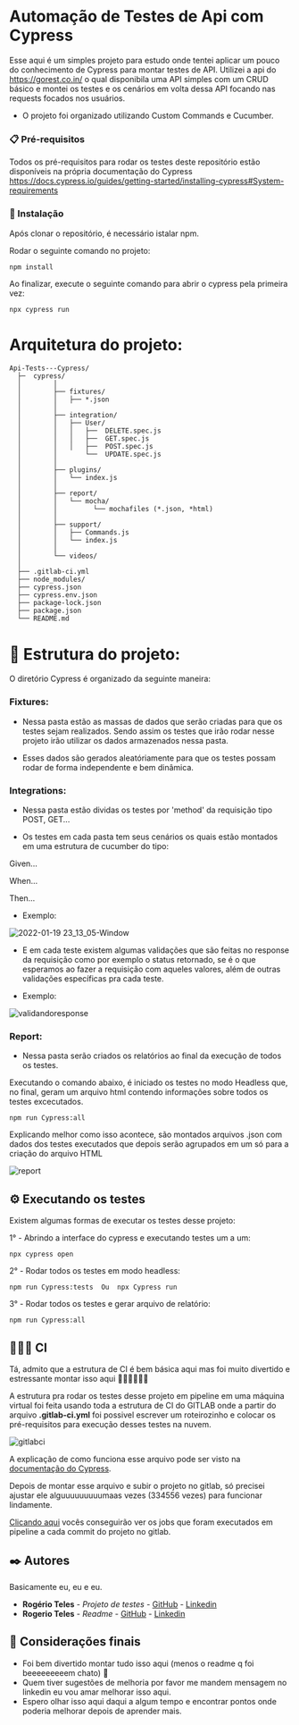 # Automação de Testes de Api com Cypress

Esse aqui é um simples projeto para estudo onde tentei aplicar um pouco do conhecimento de Cypress para montar testes de API.
Utilizei a api do https://gorest.co.in/ o qual disponibila uma API simples com um CRUD básico e montei os testes e os cenários
em volta dessa API focando nas requests focados nos usuários.

- O projeto foi organizado utilizando Custom Commands e Cucumber.


### 📋 Pré-requisitos

Todos os pré-requisitos para rodar os testes deste repositório estão disponíveis na própria documentação do Cypress
https://docs.cypress.io/guides/getting-started/installing-cypress#System-requirements


### 🔧 Instalação

Após clonar o repositório, é necessário istalar npm.

Rodar o seguinte comando no projeto:

```
npm install
```

Ao finalizar, execute o seguinte comando para abrir o cypress pela primeira vez:

```
npx cypress run
```

# Arquitetura do projeto:
```
Api-Tests---Cypress/
  ├─  cypress/
  │        │
  │        ├── fixtures/
  │        │   ├── *.json
  │        │
  │        ├── integration/
  │        │   ├── User/
  │        │   │   ├──  DELETE.spec.js
  │        │   │   ├──  GET.spec.js
  │        │   │   ├──  POST.spec.js
  │        │       └──  UPDATE.spec.js
  │        │
  │        ├── plugins/
  │        │   └── index.js
  │        │
  │        ├── report/
  │        │   └── mocha/
  │        │         └── mochafiles (*.json, *html)
  │        │
  │        ├── support/
  │        │   ├── Commands.js
  │        │   └── index.js
  │        │  
  │        └── videos/
  │ 
  ├── .gitlab-ci.yml
  ├── node_modules/
  ├── cypress.json
  ├── cypress.env.json
  ├── package-lock.json
  ├── package.json
  └── README.md
```
# 🚀 Estrutura do projeto:

O diretório Cypress é organizado da seguinte maneira:

### Fixtures:

- Nessa pasta estão as massas de dados que serão criadas para que os testes sejam realizados. Sendo assim os testes que irão rodar nesse
projeto irão utilizar os dados armazenados nessa pasta.

- Esses dados são gerados aleatóriamente para que os testes possam rodar de forma independente e bem dinâmica.

### Integrations:

- Nessa pasta estão dividas os testes por 'method' da requisição tipo POST, GET...

- Os testes em cada pasta tem seus cenários os quais estão montados em uma estrutura de cucumber do tipo:

Given...

When...

Then...

- Exemplo:

![2022-01-19 23_13_05-Window](https://user-images.githubusercontent.com/53439651/150438534-1b0accd9-395f-40d2-bddf-ade271d5b652.png)



- E em cada teste existem algumas validações que são feitas no response da requisição como por exemplo o status retornado, se é o que esperamos ao fazer a
requisição com aqueles valores, além de outras validações específicas pra cada teste. 

- Exemplo:

![validandoresponse](https://user-images.githubusercontent.com/53439651/150438767-25fa9a05-42a4-48c9-9d18-219eb8deaf5b.png)


### Report:

- Nessa pasta serão criados os relatórios ao final da execução de todos os testes.

Executando o comando abaixo, é iniciado os testes no modo Headless que, no final, 
geram um arquivo html contendo informações sobre todos os testes excecutados.
```
npm run Cypress:all
```
Explicando melhor como isso acontece, são montados arquivos .json com dados dos testes executados que depois serão
agrupados em um só para a criação do arquivo HTML

![report](https://user-images.githubusercontent.com/53439651/150440144-00cf3b15-8b97-4185-b6e7-33a677436cd4.png)


## ⚙️ Executando os testes

Existem algumas formas de executar os testes desse projeto:

1° - Abrindo a interface do cypress e executando testes um a um:

```
npx cypress open
```

2° - Rodar todos os testes em modo headless:

```
npm run Cypress:tests  Ou  npx Cypress run
```

3° - Rodar todos os testes e gerar arquivo de relatório:

```
npm run Cypress:all
```


## 👩🏼‍💻 CI

Tá, admito que a estrutura de CI é bem básica aqui mas foi muito divertido e estressante montar isso aqui  🥳🥳🥳🥳🥳🥳

A estrutura pra rodar os testes desse projeto em pipeline em uma máquina virtual foi feita usando toda a estrutura de CI do GITLAB
onde a partir do arquivo **.gitlab-ci.yml** foi possivel escrever um roteirozinho e colocar os pré-requisitos para execução desses testes na nuvem.

![gitlabci](https://user-images.githubusercontent.com/53439651/150442106-83777b7d-374c-4c4c-91d2-3f5a8c2dac1f.png)

A explicação de como funciona esse arquivo pode ser visto na [documentação do Cypress](https://docs.cypress.io/guides/continuous-integration/gitlab-ci).

Depois de montar esse arquivo e subir o projeto no gitlab, só precisei ajustar ele alguuuuuuuuumaas vezes (334556 vezes) para funcionar lindamente.


[Clicando aqui](https://gitlab.com/RogerioTeles/Api-Tests---Cypress/-/jobs) vocês conseguirão ver os jobs que foram executados em pipeline a cada commit
do projeto no gitlab.

## ✒️ Autores

Basicamente eu, eu e eu.

* **Rogério Teles** - *Projeto de testes* - [GitHub](https://github.com/RogerioTeles)  -  [Linkedin](https://www.linkedin.com/in/rog%C3%A9rio-teles-80a2961b6/)
* **Rogerio Teles** - *Readme* - [GitHub](https://github.com/RogerioTeles)  -  [Linkedin](https://www.linkedin.com/in/rog%C3%A9rio-teles-80a2961b6/)


## 🎁 Considerações finais

* Foi bem divertido montar tudo isso aqui (menos o readme q foi beeeeeeeeem chato) 📢
* Quem tiver sugestões de melhoria por favor me mandem mensagem no linkedin eu vou amar melhorar isso aqui.
* Espero olhar isso aqui daqui a algum tempo e encontrar pontos onde poderia melhorar depois de aprender mais.

